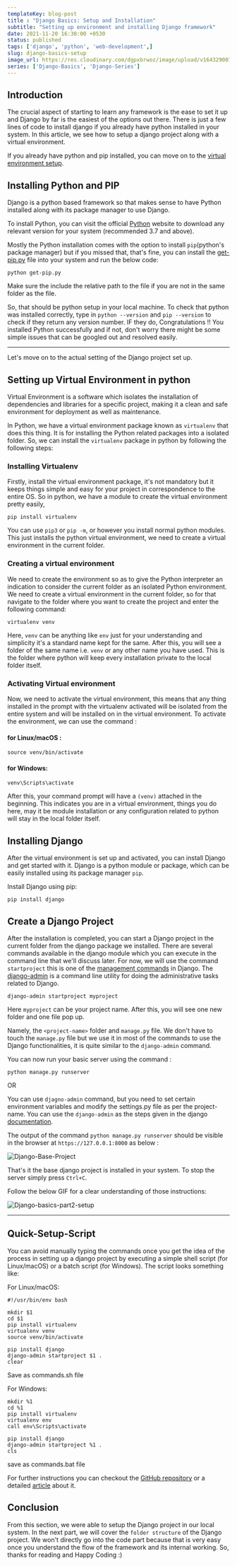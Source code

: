 ```yaml
---
templateKey: blog-post
title : "Django Basics: Setup and Installation"
subtitle: "Setting up environment and installing Django framework"
date: 2021-11-20 16:30:00 +0530
status: published
tags: ['django', 'python', 'web-development',]
slug: django-basics-setup
image_url: https://res.cloudinary.com/dgpxbrwoz/image/upload/v1643290071/blogmedia/s8ahlep1e8lmgiboyjhz.png
series: ['Django-Basics', 'Django-Series']
---
```


## Introduction

The crucial aspect of starting to learn any framework is the ease to set it up and Django by far is the easiest of the options out there. There is just a few lines of code to install django if you already have python installed in your system. In this article, we see how to setup a django project along with a virtual environment. 

If you already have python and pip installed, you can move on to the [virtual environment setup](#setting-up-virtual-environment-in-python).

## Installing Python and PIP

Django is a python based framework so that makes sense to have Python installed along with its package manager to use Django.  

To install Python, you can visit the official [Python](https://www.python.org/downloads/) website to download any relevant version for your system (recommended 3.7 and above). 

Mostly the Python installation comes with the option to install `pip`(python's package manager) but if you missed that, that's fine, you can install the [get-pip.py](https://bootstrap.pypa.io/get-pip.py) file into your system and run the below code:

```
python get-pip.py   
```

Make sure the include the relative path to the file if you are not in the same folder as the file.

So, that should be python setup in your local machine. To check that python was installed correctly, type in `python --version` and `pip --version` to check if they return any version number. IF they do, Congratulations !! You installed Python successfully and if not, don't worry there might be some simple issues that can be googled out and resolved easily. 
   
---

Let's move on to the actual setting of the Django project set up.   

## Setting up Virtual Environment in python

Virtual Environment is a software which isolates the installation of dependencies and libraries for a specific project, making it a clean and safe environment for deployment as well as maintenance. 

In Python, we have a virtual environment package known as `virtualenv` that does this thing. It is for installing the Python related packages into a isolated folder. So, we can install the `virtualenv` package in python by following the following steps:

### Installing Virtualenv
 
Firstly, install the virtual environment package, it's not mandatory but it keeps things simple and easy for your project in correspondence to the entire OS. So in python, we have a module to create the virtual environment pretty easily,

```
pip install virtualenv
```

You can use `pip3` or `pip -m`, or however you install normal python modules. This just installs the python virtual environment, we need to create a virtual environment in the current folder.

### Creating a virtual environment

We need to create the environment so as to give the Python interpreter an indication to consider the current folder as an isolated Python environment. We need to create a virtual environment in the current folder, so for that navigate to the folder where you want to create the project and enter the following command: 

```
virtualenv venv
``` 

Here, `venv` can be anything like `env` just for your understanding and simplicity it's a standard name kept for the same. After this, you will see a folder of the same name i.e. `venv` or any other name you have used. This is the folder where python will keep every installation private to the local folder itself. 

### Activating Virtual environment 

Now, we need to activate the virtual environment, this means that any thing installed in the prompt with the virtualenv activated will be isolated from the entire system and will be installed on in the virtual environment. To activate the environment, we can use the command :

#### for Linux/macOS :

```
source venv/bin/activate
```

#### for Windows:

```
venv\Scripts\activate
```

After this, your command prompt will have a `(venv)` attached in the beginning. This indicates you are in a virtual environment, things you do here, may it be module installation or any configuration related to python will stay in the local folder itself.


## Installing Django

After the virtual environment is set up and activated, you can install Django and get started with it. Django is a python module or package, which can be easily installed using its package manager `pip`. 

Install Django using pip:

```
pip install django
```

## Create a Django Project

After the installation is completed, you can start a Django project in the current folder from the django package we installed. There are several commands available in the django module which you can execute in the command line that we'll discuss later.
For now, we will use the command `startproject` this is one of the [management commands](https://github.com/django/django/tree/main/django/core/management/commands) in Django. The [django-admin](https://docs.djangoproject.com/en/3.2/ref/django-admin/) is a command line utility for doing the administrative tasks related to Django.

```
django-admin startproject myproject
```

Here `myproject` can be your project name. After this, you will see one new folder and one file pop up.

Namely, the `<project-name>` folder and `manage.py` file. We don't have to touch the `manage.py` file but we use it in most of the commands to use the Django functionalities, it is quite similar to the `django-admin` command. 

You can now run your basic server using the command : 

```
python manage.py runserver
```

OR

You can use `djagno-admin` command, but you need to set certain environment variables and modify the settings.py file as per the project-name. You can use the `django-admin` as the steps given in the django [documentation](https://docs.djangoproject.com/en/3.2/ref/django-admin/#cmdoption-settings).

The output of the command `python manage.py runserver` should be visible in the browser at `https://127.0.0.1:8000` as below :

![Django-Base-Project](https://gitlab.com/MR_DESTRUCTIVE/tblog-img/-/raw/main/screenshotr_2021-11-20T15-40-50.png)

That's it the base django project is installed in your system. To stop the server simply press `Ctrl+C`. 

Follow the below GIF for a clear understanding of those instructions:

![Django-basics-part2-setup](https://gitlab.com/MR_DESTRUCTIVE/tblog-img/-/raw/main/djp2.gif)

---

## Quick-Setup-Script

You can avoid manually typing the commands once you get the idea of the process in setting up a django project by executing a simple shell script (for Linux/macOS) or a batch script (for Windows). The script looks something like:

For Linux/macOS:

```shell
#!/usr/bin/env bash

mkdir $1
cd $1
pip install virtualenv
virtualenv venv
source venv/bin/activate

pip install django
django-admin startproject $1 .
clear
```

Save as commands.sh file

For Windows: 

```batch
mkdir %1 
cd %1
pip install virtualenv
virtualenv env
call env\Scripts\activate

pip install django
django-admin startproject %1 .
cls

```   
save as commands.bat file

For further instructions you can checkout the [GitHub repository](https://github.com/Mr-Destructive/django-quick-setup-script) or a detailed [article](https://mr-destructive.github.io/techstructive-blog/django/web-development/python/2021/08/15/Django-Quick-Setup.html) about it.

## Conclusion

From this section, we were able to setup the Django project in our local system. In the next part, we will cover the `folder structure` of the Django project. We won't directly go into the code part because that is very easy once you understand the flow of the framework and its internal working. So, thanks for reading and Happy Coding :)
